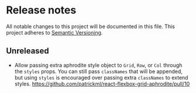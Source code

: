 # Release notes

All notable changes to this project will be documented in this file.
This project adheres to [Semantic Versioning](http://semver.org/).

## Unreleased

- Allow passing extra aphrodite style object to `Grid`, `Row`, or `Col` through
  the `styles` props. You can still pass `classNames` that will be appended, but
  using `styles` is encouraged over passing extra `classNames` to extend styles.
  https://github.com/patrickml/react-flexbox-grid-aphrodite/pull/10
